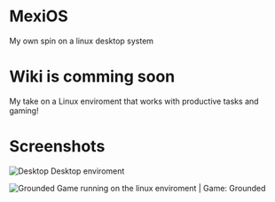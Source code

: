 # MexiOS

My own spin on a linux desktop system

# Wiki is comming soon

My take on a Linux enviroment that works with productive tasks and gaming!

# Screenshots
![Desktop](https://github.com/user-attachments/assets/68de4b3b-f7f5-4188-9139-d9b60f39f00d)
Desktop enviroment

![Grounded](https://github.com/user-attachments/assets/3064920b-71c3-4ff9-9ed5-1b442dd5ed28)
Game running on the linux enviroment | Game: Grounded
